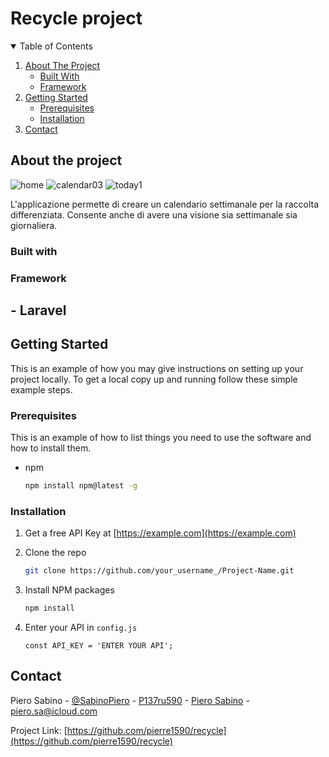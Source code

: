 # Recycle project

<!-- TABLE OF CONTENTS -->
<details open="open">
  <summary>Table of Contents</summary>
  <ol>
    <li>
      <a href="#about-the-project">About The Project</a>
      <ul>
        <li><a href="#built-with">Built With</a></li>
        <li><a href="#framework">Framework</a></li>
      </ul>
    </li>
    <li>
      <a href="#getting-started">Getting Started</a>
      <ul>
        <li><a href="#prerequisites">Prerequisites</a></li>
        <li><a href="#installation">Installation</a></li>
      </ul>
    </li>
    <li><a href="#contact">Contact</a></li>
  </ol>
</details>

## About the project
<img src="https://i.ibb.co/6rcfR9v/home.jpg" alt="home" >
<img src="https://i.ibb.co/GkxS30k/calendar03.jpg" alt="calendar03">
<img src="https://i.ibb.co/tJsJJhB/today1.jpg" alt="today1" >

L'applicazione permette di creare un calendario settimanale per la raccolta differenziata.
Consente anche di avere una visione sia settimanale sia giornaliera.

### Built with

### Framework 
## - Laravel

<!-- GETTING STARTED -->
## Getting Started

This is an example of how you may give instructions on setting up your project locally.
To get a local copy up and running follow these simple example steps.

### Prerequisites

This is an example of how to list things you need to use the software and how to install them.
* npm
  ```sh
  npm install npm@latest -g
  ```

### Installation

1. Get a free API Key at [https://example.com](https://example.com)
2. Clone the repo
   ```sh
   git clone https://github.com/your_username_/Project-Name.git
   ```
3. Install NPM packages
   ```sh
   npm install
   ```
4. Enter your API in `config.js`
   ```JS
   const API_KEY = 'ENTER YOUR API';
   ```

   <!-- CONTACT -->
## Contact

Piero Sabino - [@SabinoPiero](https://twitter.com/SabinoPiero) - [P137ru590](https://www.instagram.com/p137ru590/?hl=it) - [Piero Sabino](https://www.linkedin.com/in/piero-sabino-15a1b671/) - piero.sa@icloud.com

Project Link: [https://github.com/pierre1590/recycle](https://github.com/pierre1590/recycle)